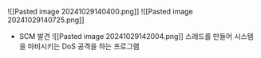 ![[Pasted image 20241029140400.png]]
![[Pasted image 20241029140725.png]]
- SCM 발견
![[Pasted image 20241029142004.png]]
스레드를 만들어 시스템을 마비시키는 DoS 공격을 하는 프로그램

